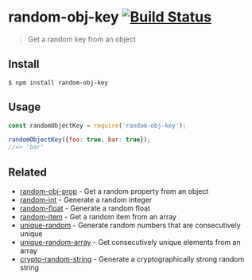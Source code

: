 # random-obj-key [![Build Status](https://travis-ci.org/sindresorhus/random-obj-key.svg?branch=master)](https://travis-ci.org/sindresorhus/random-obj-key)

> Get a random key from an object


## Install

```
$ npm install random-obj-key
```


## Usage

```js
const randomObjectKey = require('random-obj-key');

randomObjectKey({foo: true, bar: true});
//=> 'bar'
```


## Related

- [random-obj-prop](https://github.com/sindresorhus/random-obj-prop) - Get a random property from an object
- [random-int](https://github.com/sindresorhus/random-int) - Generate a random integer
- [random-float](https://github.com/sindresorhus/random-float) - Generate a random float
- [random-item](https://github.com/sindresorhus/random-item) - Get a random item from an array
- [unique-random](https://github.com/sindresorhus/unique-random) - Generate random numbers that are consecutively unique
- [unique-random-array](https://github.com/sindresorhus/unique-random-array) - Get consecutively unique elements from an array
- [crypto-random-string](https://github.com/sindresorhus/crypto-random-string) - Generate a cryptographically strong random string
